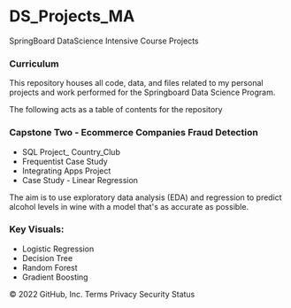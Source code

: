 # DS_Projects_MA
SpringBoard DataScience Intensive Course Projects

### Curriculum
This repository houses all code, data, and files related to my personal projects and work performed for the Springboard Data Science Program.

The following acts as a table of contents for the repository

### Capstone Two - Ecommerce Companies Fraud Detection
- SQL Project_ Country_Club 
- Frequentist Case Study 
- Integrating Apps Project 
- Case Study - Linear Regression


The aim is to use exploratory data analysis (EDA) and regression to predict alcohol levels in wine with a model that's as accurate as possible.

### Key Visuals:

- Logistic Regression
- Decision Tree
- Random Forest
- Gradient Boosting





© 2022 GitHub, Inc.
Terms
Privacy
Security
Status


